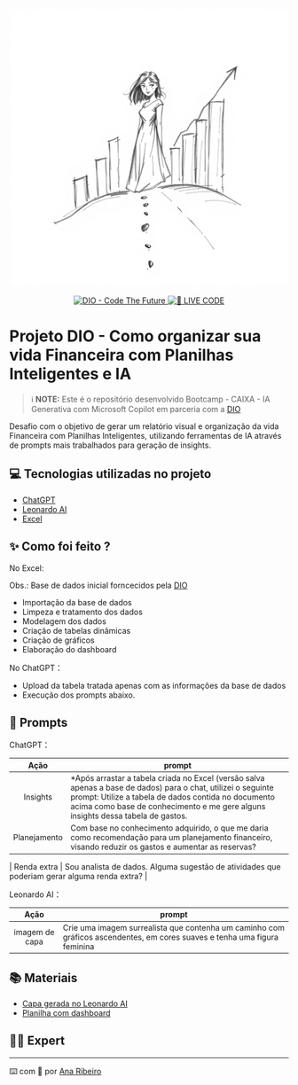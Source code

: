 <p align="center">
<img 
    src="https://github.com/anaribeiro54/dio_desafio_banco_de_dados/blob/main/A%20hand-drawn%20sketch%20in%20classic%20black%20and%20white%2C%20depicting%20a%20woman%20surrounded%20by%20ascending%20graphs%20and%20a%20path.%20The%20style%20is%20timeless%20and%20elegant%2C%20featuring%20rough%20lines%2C%20textured%20pencil%20strokes%2C%20and%20deep%20shadows%20again.jpg"
/>
</p>

<p align="center">
<a href="https://dio.me/">
    <img 
        src="https://img.shields.io/badge/DIO-Code_The_Future-28DA77?logo=youtube" 
        alt="DIO - Code The Future">
</a>
<a href="https://dio.me/">
<img 
    src="https://img.shields.io/badge/🔴_LIVE_CODE-FF5E72" 
    alt="🔴 LIVE CODE">
</a>
</p>


# Projeto DIO - Como organizar sua vida Financeira com Planilhas Inteligentes e IA


 > ℹ️ **NOTE:** Este é o repositório desenvolvido Bootcamp - CAIXA - IA Generativa com Microsoft Copilot em parceria com a [DIO](https://dio.me)

Desafio com o objetivo de gerar um relatório visual e organização da vida Financeira com Planilhas Inteligentes, utilizando ferramentas de IA através de prompts mais trabalhados para geração de insights.


## 💻 Tecnologias utilizadas no projeto

- [ChatGPT](https://chat.openai.com/) 
- [Leonardo AI](https://leonardo.ai/)
- [Excel](https://www.microsoft.com/en/microsoft-365/excel)


## ✨ Como foi feito ?



No Excel:

Obs.: Base de dados inicial forncecidos pela [DIO](https://dio.me)
- Importação da base de dados
- Limpeza e tratamento dos dados
- Modelagem dos dados
- Criação de tabelas dinâmicas
- Criação de gráficos
- Elaboração do dashboard


No ChatGPT：
- Upload da tabela tratada apenas com as informações da base de dados
- Execução dos prompts abaixo.


## 🧠 Prompts

ChatGPT：

|   Ação   | prompt                                                                                                                                                                                                                                                                         |
| :------: | ------------------------------------------------------------------------------------------------------------------------------------------------------------------------------------------------------------------------------------------------------------------------------ |
|  Insights  | *Após arrastar a tabela criada no Excel (versão salva apenas a base de dados) para o chat, utilizei o seguinte prompt: Utilize a tabela de dados contida no documento acima como base de conhecimento e me gere alguns insights dessa tabela de gastos.                                                        |
| Planejamento | Com base no conhecimento adquirido, o que me daria como recomendação para um planejamento financeiro, visando reduzir os gastos e aumentar as reservas?  |

| Renda extra | Sou analista de dados. Alguma sugestão de atividades que poderiam gerar alguma renda extra?  |


Leonardo AI：

|  Ação  | prompt                                                                                 |
| :----: | -------------------------------------------------------------------------------------- |
| imagem de capa | Crie uma imagem surrealista que contenha um caminho com gráficos ascendentes, em cores suaves e tenha uma figura feminina |



## 📚 Materiais

- [Capa gerada no Leonardo AI](https://github.com/anaribeiro54/prompts-for-podcast-generate-by-ia/blob/main/assets/A%20hand-drawn%20sketch%20in%20classic%20black%20and%20white%2C%20depicting%20a%20woman%20surrounded%20by%20ascending%20graphs%20and%20a%20path.%20The%20style%20is%20timeless%20and%20elegant%2C%20featuring%20rough%20lines%2C%20textured%20pencil%20strokes%2C%20and%20deep%20shadows%20again.jpg)
- [Planilha com dashboard](https://github.com/anaribeiro54/dio_desafio_banco_de_dados/blob/main/Data_base_com%20_dashboard.xlsx)


## 👨‍💻 Expert

---

⌨️ com 💜 por [Ana Ribeiro](https://github.com/anaribeiro54/)
